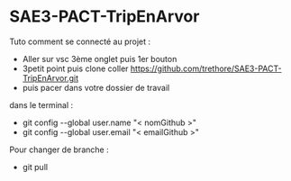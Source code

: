 # SAE3-PACT-TripEnArvor
Tuto comment se connecté au projet :
- Aller sur vsc 3ème onglet puis 1er bouton
- 3petit point puis clone coller https://github.com/trethore/SAE3-PACT-TripEnArvor.git
- puis pacer dans votre dossier de travail

dans le terminal :
- git config --global user.name "< nomGithub >"
- git config --global user.email "< emailGithub >"

Pour changer de branche :
- git pull
  